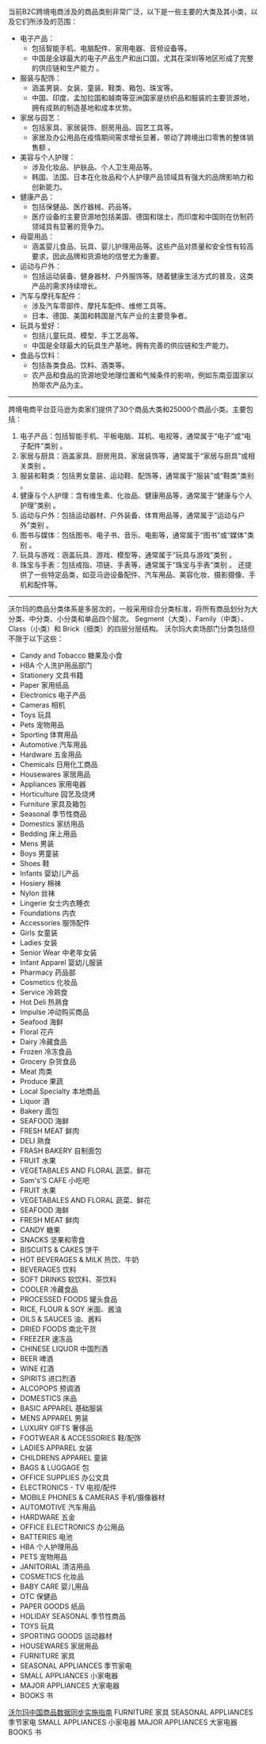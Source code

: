 当前B2C跨境电商涉及的商品类别非常广泛，以下是一些主要的大类及其小类，以及它们所涉及的范围：
* 电子产品：
  * 包括智能手机、电脑配件、家用电器、音频设备等。
  * 中国是全球最大的电子产品生产和出口国，尤其在深圳等地区形成了完整的供应链和生产能力 。
* 服装与配饰：
  * 涵盖男装、女装、童装、鞋类、箱包、珠宝等。
  * 中国、印度、孟加拉国和越南等亚洲国家是纺织品和服装的主要货源地，拥有成熟的制造基地和成本优势。
* 家居与园艺：
  * 包括家具、家居装饰、厨房用品、园艺工具等。
  * 家居及办公用品在疫情期间需求增长显著，带动了跨境出口零售的整体销售额 。
* 美容与个人护理：
  * 涉及化妆品、护肤品、个人卫生用品等。
  * 韩国、法国、日本在化妆品和个人护理产品领域具有强大的品牌影响力和创新能力。
* 健康产品：
  * 包括保健品、医疗器械、药品等。
  * 医疗设备的主要货源地包括美国、德国和瑞士，而印度和中国则在仿制药领域具有显著的竞争力。
* 母婴用品：
  * 涵盖婴儿食品、玩具、婴儿护理用品等。这些产品对质量和安全性有较高要求，因此品牌和货源地的信誉尤为重要。
* 运动与户外：
  * 包括运动装备、健身器材、户外服饰等。随着健康生活方式的普及，这类产品的需求持续增长。
* 汽车与摩托车配件：
  * 涉及汽车零部件、摩托车配件、维修工具等。
  * 日本、德国、美国和韩国是汽车产业的主要竞争者。
* 玩具与爱好：
  * 包括儿童玩具、模型、手工艺品等。
  * 中国是全球最大的玩具生产基地，拥有完善的供应链和生产能力。
* 食品与饮料：
  * 包括各类食品、饮料、酒类等。
  * 农产品和食品的货源地受地理位置和气候条件的影响，例如东南亚国家以热带农产品为主。

***
  
跨境电商平台亚马逊为卖家们提供了30个商品大类和25000个商品小类。主要包括：
1. 电子产品：包括智能手机、平板电脑、耳机、电视等，通常属于“电子”或“电子配件”类别 。
2. 家居与厨具：涵盖家具、厨房用具、家居装饰等，通常属于“家居与厨具”或相关类别 。
3. 服装和鞋类：包括男女童装、运动鞋、配饰等，通常属于“服装”或“鞋类”类别 。
4. 健康与个人护理：含有维生素、化妆品、健康用品等，通常属于“健康与个人护理”类别 。
5. 运动与户外：包括运动器材、户外装备、体育用品等，通常属于“运动与户外”类别 。
6. 图书与媒体：包括图书、电子书、音乐、电影等，通常属于“图书”或“媒体”类别 。
7. 玩具与游戏：涵盖玩具、游戏、模型等，通常属于“玩具与游戏”类别 。
8. 珠宝与手表：包括戒指、项链、手表等，通常属于“珠宝与手表”类别 。
还提供了一些特定品类，如亚马逊设备配件、汽车用品、美容化妆、摄影摄像、手机和配件等。

***
沃尔玛的商品分类体系是多层次的，一般采用综合分类标准，将所有商品划分为大分类、中分类、小分类和单品四个层次。 Segment（大类）、Family（中类）、Class（小类）和 Brick（细类）的四层分层结构。
沃尔玛大卖场部门分类包括但不限于以下这些：
* Candy and Tobacco 糖果及小食
* HBA 个人洗护用品部门
* Stationery 文具书籍
* Paper 家用纸品
* Electronics 电子产品
* Cameras 相机
* Toys 玩具
* Pets 宠物用品
* Sporting 体育用品
* Automotive 汽车用品
* Hardware 五金用品
* Chemicals 日用化工商品
* Housewares 家居用品
* Appliances 家用电器
* Horticulture 园艺及烧烤
* Furniture 家具及箱包
* Seasonal 季节性商品
* Domestics 家纺用品
* Bedding 床上用品
* Mens 男装
* Boys 男童装
* Shoes 鞋
* Infants 婴幼儿产品
* Hosiery 棉袜
* Nylon 丝袜
* Lingerie 女士内衣睡衣
* Foundations 内衣
* Accessories 服饰配件
* Girls 女童装
* Ladies 女装
* Senior Wear 中老年女装
* Infant Apparel 婴幼儿服装
* Pharmacy 药品部
* Cosmetics 化妆品
* Service 冷熟食 
* Hot Deli 热熟食
* Impulse 冲动购买商品
* Seafood 海鲜
* Floral 花卉
* Dairy 冷藏食品
* Frozen 冷冻食品
* Grocery 杂货食品
* Meat 肉类
* Produce 果蔬
* Local Specialty 本地商品
* Liquor 酒
* Bakery 面包
* SEAFOOD 海鲜
* FRESH MEAT 鲜肉
* DELI 熟食
* FRASH BAKERY 自制面包
* FRUIT 水果
* VEGETABALES AND FLORAL 蔬菜、鲜花
* Sam's'S CAFE 小吃吧
* FRUIT 水果
* VEGETABALES AND FLORAL 蔬菜、鲜花
* SEAFOOD 海鲜
* FRESH MEAT 鲜肉
* CANDY 糖果
* SNACKS 坚果和零食
* BISCUITS & CAKES 饼干
* HOT BEVERAGES & MILK 热饮、牛奶
* BEVERAGES 饮料
* SOFT DRINKS 软饮料、茶饮料
* COOLER 冷藏食品
* PROCESSED FOODS 罐头食品
* RICE, FLOUR & SOY 米面、酱油
* OILS & SAUCES 油、酱料
* DRIED FOODS 南北干货
* FREEZER 速冻品
* CHINESE LIQUOR 中国烈酒 
* BEER 啤酒
* WINE 红酒
* SPIRITS 进口烈酒
* ALCOPOPS 预调酒
* DOMESTICS 床品
* BASIC APPAREL 基础服装
* MENS APPAREL 男装
* LUXURY GIFTS 奢侈品
* FOOTWEAR & ACCESSORIES 鞋/配饰
* LADIES APPAREL 女装
* CHILDRENS APPAREL 童装
* BAGS & LUGGAGE 包
* OFFICE SUPPLIES 办公文具
* ELECTRONICS - TV 电视/配件
* MOBILE PHONES & CAMERAS 手机/摄像器材
* AUTOMOTIVE 汽车用品
* HARDWARE 五金
* OFFICE ELECTRONICS 办公用品
* BATTERIES 电池
* HBA 个人护理用品
* PETS 宠物用品
* JANITORIAL 清洁用品
* COSMETICS 化妆品
* BABY CARE 婴儿用品
* OTC 保健品
* PAPER GOODS 纸品
* HOLIDAY SEASONAL 季节性商品
* TOYS 玩具
* SPORTING GOODS 运动器材
* HOUSEWARES 家居用品
* FURNITURE 家具
* SEASONAL APPLIANCES 季节家电
* SMALL APPLIANCES 小家电器
* MAJOR APPLIANCES 大家电器
* BOOKS 书

[沃尔玛中国商品数据同步实施指南](https://b2b.gds.org.cn/DownLoad/%E6%B2%83%E5%B0%94%E7%8E%9B%E4%B8%AD%E5%9B%BD%E5%95%86%E5%93%81%E6%95%B0%E6%8D%AE%E5%90%8C%E6%AD%A5%E5%AE%9E%E6%96%BD%E6%8C%87%E5%8D%97.pdf)
FURNITURE 家具
SEASONAL APPLIANCES 季节家电
SMALL APPLIANCES 小家电器
MAJOR APPLIANCES 大家电器
BOOKS 书
